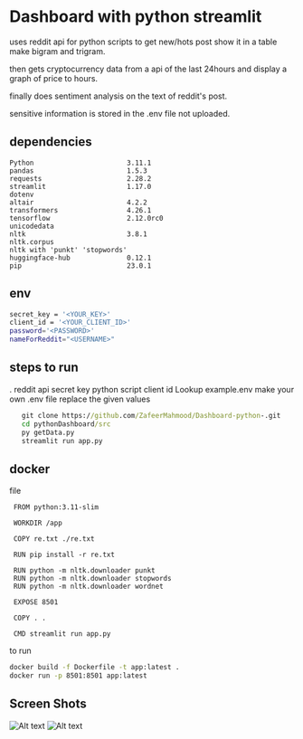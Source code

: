 # Dashboard with python streamlit

uses reddit api for python scripts to get new/hots post show it in a table
make bigram and trigram.

then gets cryptocurrency data from a api of the last 24hours
and display a graph of price to hours.

finally does sentiment analysis on the text of reddit's post.

sensitive information is stored in the .env file not uploaded.

## dependencies

```text
Python                       3.11.1
pandas                       1.5.3
requests                     2.28.2
streamlit                    1.17.0
dotenv
altair                       4.2.2
transformers                 4.26.1
tensorflow                   2.12.0rc0
unicodedata
nltk                         3.8.1
nltk.corpus
nltk with 'punkt' 'stopwords' 
huggingface-hub              0.12.1
pip                          23.0.1
```

## env

```sh
secret_key = '<YOUR_KEY>'
client_id = '<YOUR_CLIENT_ID>'
password='<PASSWORD>'
nameForReddit="<USERNAME>"
```



## steps to run

 . reddit api secret key python script client id Lookup example.env make your own .env file replace the given values

   ```cmd
      git clone https://github.com/ZafeerMahmood/Dashboard-python-.git
      cd pythonDashboard/src
      py getData.py
      streamlit run app.py
   ```

## docker

   file

   ```docker
    FROM python:3.11-slim
    
    WORKDIR /app
    
    COPY re.txt ./re.txt
    
    RUN pip install -r re.txt
    
    RUN python -m nltk.downloader punkt
    RUN python -m nltk.downloader stopwords
    RUN python -m nltk.downloader wordnet
    
    EXPOSE 8501
    
    COPY . .
    
    CMD streamlit run app.py
   ```

   to run

   ```cmd
   docker build -f Dockerfile -t app:latest .
   docker run -p 8501:8501 app:latest
   ```


## Screen Shots

![Alt text](https://raw.githubusercontent.com/ZafeerMahmood/Dashboard-python-/main/screenshots/sc1.png?raw=true "1")
![Alt text](https://raw.githubusercontent.com/ZafeerMahmood/Dashboard-python-/main/screenshots/sc2.png?raw=true "2")
